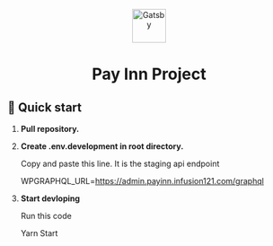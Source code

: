 <p align="center">
  <a href="https://www.gatsbyjs.com/?utm_source=starter&utm_medium=readme&utm_campaign=minimal-starter">
    <img alt="Gatsby" src="https://www.gatsbyjs.com/Gatsby-Monogram.svg" width="60" />
  </a>
</p>
<h1 align="center">
Pay Inn Project
</h1>

## 🚀 Quick start

1.  **Pull repository.**

2.  **Create .env.development in root directory.**

    Copy and paste this line. It is the staging api endpoint

    WPGRAPHQL_URL=https://admin.payinn.infusion121.com/graphql
3.  **Start devloping**

    Run this code

    Yarn Start

